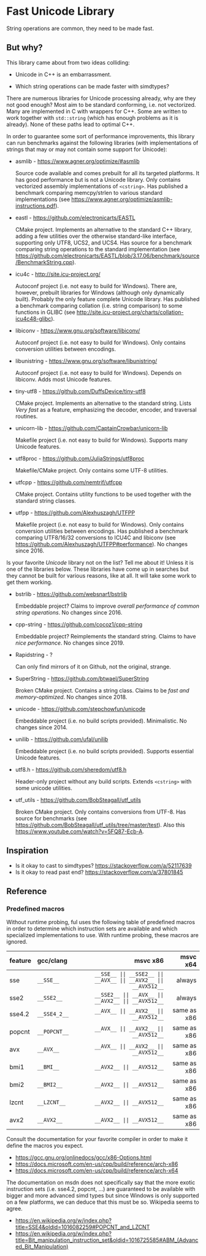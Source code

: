 # Fast Unicode Library

String operations are common, they need to be made fast.

## But why?

This library came about from two ideas colliding:

* Unicode in C++ is an embarrassment.

* Which string operations can be made faster with simdtypes?

There are numerous libraries for Unicode processing already, why are
they not good enough? Most aim to be standard conforming, i.e. not
vectorized. Many are implemented in C with wrappers for C++. Some are
written to work together with `std::string` (which has enough problems
as it is already). None of these paths lead to optimal C++.

In order to guarantee some sort of performance improvements, this
library can run benchmarks against the following libraries (with
implementations of strings that may or may not contain some support
for Unicode):

* asmlib - https://www.agner.org/optimize/#asmlib

  Source code available and comes prebuilt for all its targeted
  platforms. It has good performance but is not a Unicode
  library. Only contains vectorized assembly implementations of
  `<cstring>`. Has published a benchmark comparing memcpy/strlen to
  various standard implementations (see
  https://www.agner.org/optimize/asmlib-instructions.pdf).

* eastl - https://github.com/electronicarts/EASTL

  CMake project. Implements an alternative to the standard C++
  library, adding a few utilities over the otherwise standard-like
  interface, supporting only UTF8, UCS2, and UCS4. Has source for a
  benchmark comparing string operations to the standard implementation
  (see
  https://github.com/electronicarts/EASTL/blob/3.17.06/benchmark/source/BenchmarkString.cpp).

* icu4c - http://site.icu-project.org/

  Autoconf project (i.e. not easy to build for Windows). There are,
  however, prebuilt libraries for Windows (although only dynamically
  built). Probably the only feature complete Unicode library. Has
  published a benchmark comparing collation (i.e. string comparison)
  to some functions in GLIBC (see
  http://site.icu-project.org/charts/collation-icu4c48-glibc).

* libiconv - https://www.gnu.org/software/libiconv/

  Autoconf project (i.e. not easy to build for Windows). Only contains
  conversion utilities between encodings.

* libunistring - https://www.gnu.org/software/libunistring/

  Autoconf project (i.e. not easy to build for Windows). Depends on
  libiconv. Adds most Unicode features.

* tiny-utf8 - https://github.com/DuffsDevice/tiny-utf8

  CMake project. Implements an alternative to the standard
  string. Lists _Very fast_ as a feature, emphasizing the decoder,
  encoder, and traversal routines.

* unicorn-lib - https://github.com/CaptainCrowbar/unicorn-lib

  Makefile project (i.e. not easy to build for Windows). Supports many
  Unicode features.

* utf8proc - https://github.com/JuliaStrings/utf8proc

  Makefile/CMake project. Only contains some UTF-8 utilities.

* utfcpp - https://github.com/nemtrif/utfcpp

  CMake project. Contains utility functions to be used together with
  the standard string classes.

* utfpp - https://github.com/Alexhuszagh/UTFPP

  Makefile project (i.e. not easy to build for Windows). Only contains
  conversion utilities between encodings. Has published a benchmark
  comparing UTF8/16/32 conversions to ICU4C and libiconv (see
  https://github.com/Alexhuszagh/UTFPP#performance). No changes since
  2016.

Is your favorite _Unicode_ library not on the list? Tell me about it!
Unless it is one of the libraries below. These libraries have come up
in searches but they cannot be built for various reasons, like at
all. It will take some work to get them working.

* bstrlib - https://github.com/websnarf/bstrlib

  Embeddable project? Claims to improve _overall performance of common
  string operations_. No changes since 2016.

* cpp-string - https://github.com/cocoz1/cpp-string

  Embeddable project? Reimplements the standard string. Claims to have
  _nice performance_. No changes since 2019.

* Rapidstring - ?

  Can only find mirrors of it on Github, not the original, strange.

* SuperString - https://github.com/btwael/SuperString

  Broken CMake project. Contains a string class. Claims to be _fast
  and memory-optimized_. No changes since 2018.

* unicode - https://github.com/stepchowfun/unicode

  Embeddable project (i.e. no build scripts
  provided). Minimalistic. No changes since 2014.

* unilib - https://github.com/ufal/unilib

  Embeddable project (i.e. no build scripts provided). Supports
  essential Unicode features.

* utf8.h - https://github.com/sheredom/utf8.h

  Header-only project without any build scripts. Extends `<cstring>`
  with some unicode utilities.

* utf_utils - https://github.com/BobSteagall/utf_utils

  Broken CMake project. Only contains conversions from UTF-8. Has
  source for benchmarks (see
  https://github.com/BobSteagall/utf_utils/tree/master/test). Also
  this https://www.youtube.com/watch?v=5FQ87-Ecb-A.

## Inspiration

* Is it okay to cast to simdtypes? https://stackoverflow.com/a/52117639
* Is it okay to read past end? https://stackoverflow.com/a/37801845

## Reference

### Predefined macros

Without runtime probing, ful uses the following table of predefined
macros in order to determine which instruction sets are available and
which specialized implementations to use. With runtime probing, these
macros are ignored.

| feature | gcc/clang    |                                                           msvc x86 |    msvc x64 |
|:--------|:-------------|-------------------------------------------------------------------:|------------:|
| sse     | `__SSE__`    | `__SSE__ \|\| __SSE2__ \|\| __AVX__ \|\| __AVX2__ \|\| __AVX512__` |      always |
| sse2    | `__SSE2__`   |              `__SSE2__ \|\| __AVX__ \|\| __AVX2__ \|\| __AVX512__` |      always |
| sse4.2  | `__SSE4_2__` |                            `__AVX__ \|\| __AVX2__ \|\| __AVX512__` | same as x86 |
| popcnt  | `__POPCNT__` |                            `__AVX__ \|\| __AVX2__ \|\| __AVX512__` | same as x86 |
| avx     | `__AVX__`    |                            `__AVX__ \|\| __AVX2__ \|\| __AVX512__` | same as x86 |
| bmi1    | `__BMI__`    |                                         `__AVX2__ \|\| __AVX512__` | same as x86 |
| bmi2    | `__BMI2__`   |                                         `__AVX2__ \|\| __AVX512__` | same as x86 |
| lzcnt   | `__LZCNT__`  |                                         `__AVX2__ \|\| __AVX512__` | same as x86 |
| avx2    | `__AVX2__`   |                                         `__AVX2__ \|\| __AVX512__` | same as x86 |

Consult the documentation for your favorite compiler in order to make
it define the macros you expect.

* https://gcc.gnu.org/onlinedocs/gcc/x86-Options.html
* https://docs.microsoft.com/en-us/cpp/build/reference/arch-x86
* https://docs.microsoft.com/en-us/cpp/build/reference/arch-x64

The documentation on msdn does not specifically say that the more
exotic instruction sets (i.e. sse4.2, popcnt, ...) are guaranteed to
be available with bigger and more advanced simd types but since
Windows is only supported on a few platforms, we can deduce that this
must be so. Wikipedia seems to agree.

* https://en.wikipedia.org/w/index.php?title=SSE4&oldid=1016082259#POPCNT_and_LZCNT
* https://en.wikipedia.org/w/index.php?title=Bit_manipulation_instruction_set&oldid=1016725585#ABM_(Advanced_Bit_Manipulation)

